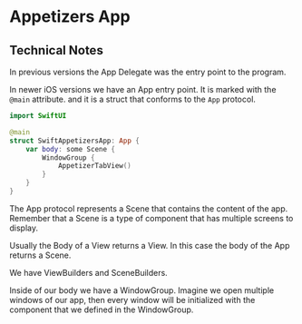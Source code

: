 # Appetizers App

## Technical Notes

In previous versions the App Delegate was the entry point to the program.

In newer iOS versions we have an App entry point. It is marked with the `@main` attribute. and it is a struct that conforms to the `App` protocol.

```swift
import SwiftUI

@main
struct SwiftAppetizersApp: App {
    var body: some Scene {
        WindowGroup {
            AppetizerTabView()
        }
    }
}


```

The App protocol represents a Scene that contains the content of the app. Remember that a Scene is a type of component that has multiple screens to display.

Usually the Body of a View returns a View. In this case the body of the App returns a Scene.

We have ViewBuilders and SceneBuilders.

Inside of our body we have a WindowGroup. Imagine we open multiple windows of our app, then every window will be initialized with the component that we defined in the WindowGroup.
